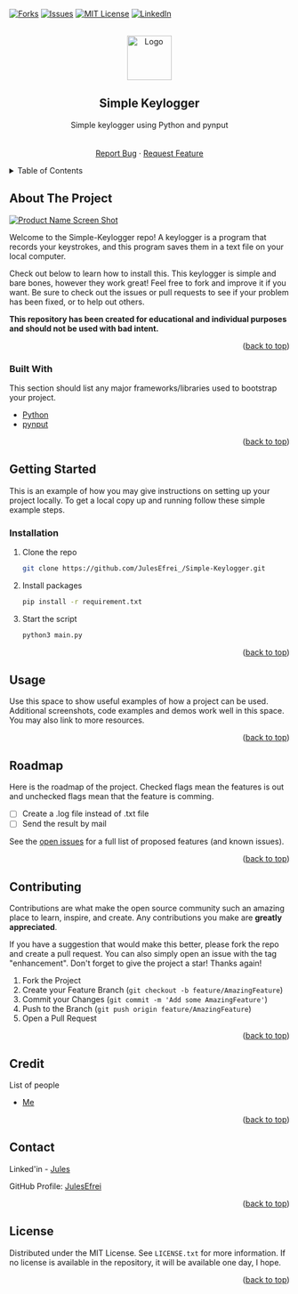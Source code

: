 <div id="top"></div>

<!-- [![Contributors][contributors-shield]][contributors-url] -->
<!-- [![Stargazers][stars-shield]][stars-url] -->
[![Forks][forks-shield]][forks-url]
[![Issues][issues-shield]][issues-url]
[![MIT License][license-shield]][license-url]
[![LinkedIn][linkedin-shield]][linkedin-url]



<!-- PROJECT LOGO -->
<br />
<div align="center">
  
  <img src="images/logo.png" alt="Logo" width="80" height="80" />
  <!-- https://drive.google.com/uc?export=view&id=      => Google drive Link -->

  <h2 align="center">Simple Keylogger</h2>

  <p align="center">
    Simple keylogger using Python and pynput 
    <br />
    <!-- <a href="https://github.com/JulesEfrei/Simple-Keylogger"><strong>Explore the docs</strong></a> -->
    <br />
    <br />
    <!-- <a href="https://github.com/JulesEfrei/Simple-Keylogger">View Demo</a>
    · -->
    <a href="https://github.com/JulesEfrei/Simple-Keylogger/issues">Report Bug</a>
    ·
    <a href="https://github.com/JulesEfrei/Simple-Keylogger/pulls">Request Feature</a>
  </p>
</div>



<!-- TABLE OF CONTENTS -->
<details>
  <summary>Table of Contents</summary>
  <ol>
    <li>
      <a href="#about-the-project">About The Project</a>
      <ul>
        <li><a href="#built-with">Built With</a></li>
      </ul>
    </li>
    <li>
      <a href="#getting-started">Getting Started</a>
      <ul>
        <li><a href="#installation">Installation</a></li>
      </ul>
    </li>
    <li><a href="#usage">Usage</a></li>
    <li><a href="#roadmap">Roadmap / Features</a></li>
    <li><a href="#contributing">Contributing</a></li>
    <li><a href="#license">License</a></li>
    <li><a href="#contact">Contact</a></li>
    <li><a href="#credit">Credit</a></li>
  </ol>
</details>



<!-- ABOUT THE PROJECT -->
## About The Project

[![Product Name Screen Shot][product-screenshot]](https://example.com)

Welcome to the Simple-Keylogger repo! A keylogger is a program that records your keystrokes, and this program saves them in a text file on your local computer.

Check out below to learn how to install this. This keylogger is simple and bare bones, however they work great! Feel free to fork and improve it if you want. Be sure to check out the issues or pull requests to see if your problem has been fixed, or to help out others.

**This repository has been created for educational and individual purposes and should not be used with bad intent.**


<p align="right">(<a href="#top">back to top</a>)</p>



### Built With

This section should list any major frameworks/libraries used to bootstrap your project.

* [Python](https://www.python.org)
* [pynput](https://pypi.org/project/pynput/)

<p align="right">(<a href="#top">back to top</a>)</p>



<!-- GETTING STARTED -->
## Getting Started

This is an example of how you may give instructions on setting up your project locally.
To get a local copy up and running follow these simple example steps.


### Installation

1. Clone the repo
   ```sh
   git clone https://github.com/JulesEfrei_/Simple-Keylogger.git
   ```
3. Install packages
   ```sh
   pip install -r requirement.txt
   ```
4. Start the script
   ```sh
   python3 main.py
   ```

<p align="right">(<a href="#top">back to top</a>)</p>



<!-- USAGE EXAMPLES -->
## Usage

Use this space to show useful examples of how a project can be used. Additional screenshots, code examples and demos work well in this space. You may also link to more resources.


<p align="right">(<a href="#top">back to top</a>)</p>



<!-- ROADMAP -->
## Roadmap

Here is the roadmap of the project. Checked flags mean the features is out and unchecked flags mean that the feature is comming.

- [ ] Create a .log file instead of .txt file
- [ ] Send the result by mail

See the [open issues](https://github.com/JulesEfrei/Simple-Keylogger/issues) for a full list of proposed features (and known issues).

<p align="right">(<a href="#top">back to top</a>)</p>



<!-- CONTRIBUTING -->
## Contributing

Contributions are what make the open source community such an amazing place to learn, inspire, and create. Any contributions you make are **greatly appreciated**.

If you have a suggestion that would make this better, please fork the repo and create a pull request. You can also simply open an issue with the tag "enhancement".
Don't forget to give the project a star! Thanks again!

1. Fork the Project
2. Create your Feature Branch (`git checkout -b feature/AmazingFeature`)
3. Commit your Changes (`git commit -m 'Add some AmazingFeature'`)
4. Push to the Branch (`git push origin feature/AmazingFeature`)
5. Open a Pull Request

<p align="right">(<a href="#top">back to top</a>)</p>



<!-- Credit -->
## Credit

List of people

* [Me](https://github.com/JulesEfrei)

<p align="right">(<a href="#top">back to top</a>)</p>



<!-- CONTACT -->
## Contact

Linked'in - [Jules](https://www.linkedin.com/in/jules-bruzeau/)

GitHub Profile: [JulesEfrei](https://github.com/JulesEfrei/)

<p align="right">(<a href="#top">back to top</a>)</p>



<!-- LICENSE -->
## License

Distributed under the MIT License. See `LICENSE.txt` for more information. If no license is available in the repository, it will be available one day, I hope.

<p align="right">(<a href="#top">back to top</a>)</p>






<!-- MARKDOWN LINKS & IMAGES -->
<!-- [contributors-shield]: https://img.shields.io/github/contributors/JulesEfrei/Simple-Keylogger.svg?style=for-the-badge
[contributors-url]: https://github.com/JulesEfrei/Simple-Keylogger/graphs/contributors -->
<!-- [stars-shield]: https://img.shields.io/github/stars/JulesEfrei/Simple-Keylogger.svg?style=for-the-badge
[stars-url]: https://github.com/JulesEfrei/Simple-Keylogger/stargazers -->
[forks-shield]: https://img.shields.io/github/forks/JulesEfrei/Simple-Keylogger.svg?style=for-the-badge
[forks-url]: https://github.com/JulesEfrei/Simple-Keylogger/network/members
[issues-shield]: https://img.shields.io/github/issues/JulesEfrei/Simple-Keylogger.svg?style=for-the-badge
[issues-url]: https://github.com/JulesEfrei/Simple-Keylogger/issues
[license-shield]: https://img.shields.io/github/license/JulesEfrei/Simple-Keylogger.svg?style=for-the-badge
[license-url]: https://github.com/JulesEfrei/Simple-Keylogger/blob/master/LICENSE.txt
[linkedin-shield]: https://img.shields.io/badge/-LinkedIn-black.svg?style=for-the-badge&logo=linkedin&colorB=555
[linkedin-url]: https://www.linkedin.com/in/jules-bruzeau/
[product-screenshot]: images/screenshot.png